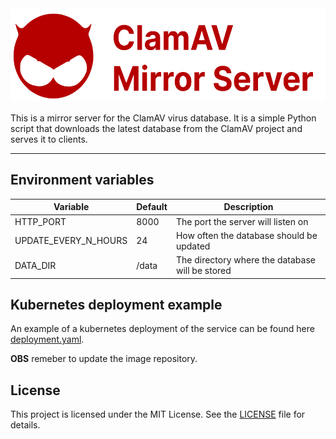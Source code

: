 <img src="./assets/logo.png" alt="ClamAV Mirror Server" height="150" />
  
This is a mirror server for the ClamAV virus database. It is a simple Python script that downloads the latest database from the ClamAV project and serves it to clients.

---

## Environment variables

| Variable             | Default | Description                                     |
| -------------------- | ------- | ----------------------------------------------- |
| HTTP_PORT            | 8000    | The port the server will listen on              |
| UPDATE_EVERY_N_HOURS | 24      | How often the database should be updated        |
| DATA_DIR             | /data   | The directory where the database will be stored |

## Kubernetes deployment example

An example of a kubernetes deployment of the service can be found here [deployment.yaml](./examples/deployment.yaml).

**OBS** remeber to update the image repository.

## License

This project is licensed under the MIT License. See the [LICENSE](./LICENSE.md) file for details.
